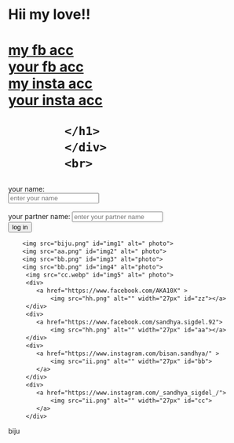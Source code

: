 <!DOCTYPE html>
<html lang="en">
<head>
    <meta charset="UTF-8">
    <meta name="viewport" content="width=device-width, initial-scale=1.0">
    <title>Document</title>
    <link rel="stylesheet" href="biju.css">
</head>
<body>
    <div id="b">
    <p>
        <h1 id="aaa">
    Hii my love!!
    </h1>
    </p>
    </div>  
    <p>
       <div id="c">
        <form action="sandhya.html">
            <h1 >
                <div>
            <a href="https://www.facebook.com/AKA10X" id="d">my fb acc</a>
            </div>
            <div>
            <a href="https://www.facebook.com/sandhya.sigdel.92" id="e"> your fb acc</a>
            </div>
            <div>
            <a href=" https://www.instagram.com/bisan.sandhya/" id="f"> my insta acc</a>
            </div>
            <div>
            <a href="https://www.instagram.com/_sandhya_sigdel_/" id="g"> your insta acc</a>
            </div>

            </h1>
            </div>
            <br>
  </div>
            <div class="biju">
            <p class="sandhya">
                <span>your name:</span>
                <br>
                <input type="text" placeholder="enter your name" id="h" required>
                <br>
                <br>
               <span> your partner name:</span>
                <input type="text" placeholder="enter your partner name" id="i" required>
                 <br>
                 <button id="k">log in</button>
            </p>
            </div>
        </form>
    
        <img src="biju.png" id="img1" alt=" photo">
        <img src="aa.png" id="img2" alt=" photo">
        <img src="bb.png" id="img3" alt="photo">
        <img src="bb.png" id="img4" alt="photo">
         <img src="cc.webp" id="img5" alt=" photo">
         <div>
            <a href="https://www.facebook.com/AKA10X" > 
                <img src="hh.png" alt="" width="27px" id="zz"></a>
         </div>
         <div>
            <a href="https://www.facebook.com/sandhya.sigdel.92">
                <img src="hh.png" alt="" width="27px" id="aa"></a>
         </div>
         <div>
            <a href="https://www.instagram.com/bisan.sandhya/" >
                <img src="ii.png" alt="" width="27px" id="bb">
            </a>
         </div>
         <div>
            <a href="https://www.instagram.com/_sandhya_sigdel_/">
                <img src="ii.png" alt="" width="27px" id="cc">
            </a>
         </div>
  <div id="dd">
    biju
  </div>
</body>
</html>
